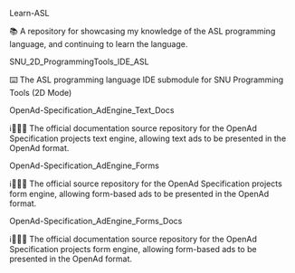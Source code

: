 
Learn-ASL

📚️ A repository for showcasing my knowledge of the ASL programming language, and continuing to learn the language. 

SNU_2D_ProgrammingTools_IDE_ASL

⌨️ The ASL programming language IDE submodule for SNU Programming Tools (2D Mode)

OpenAd-Specification_AdEngine_Text_Docs

ℹ️📰️📄️📖️ The official documentation source repository for the OpenAd Specification projects text engine, allowing text ads to be presented in the OpenAd format.

OpenAd-Specification_AdEngine_Forms

ℹ️📰️📑️💾️ The official source repository for the OpenAd Specification projects form engine, allowing form-based ads to be presented in the OpenAd format.

OpenAd-Specification_AdEngine_Forms_Docs

ℹ️📰️📑️💾️ The official documentation source repository for the OpenAd Specification projects form engine, allowing form-based ads to be presented in the OpenAd format.


